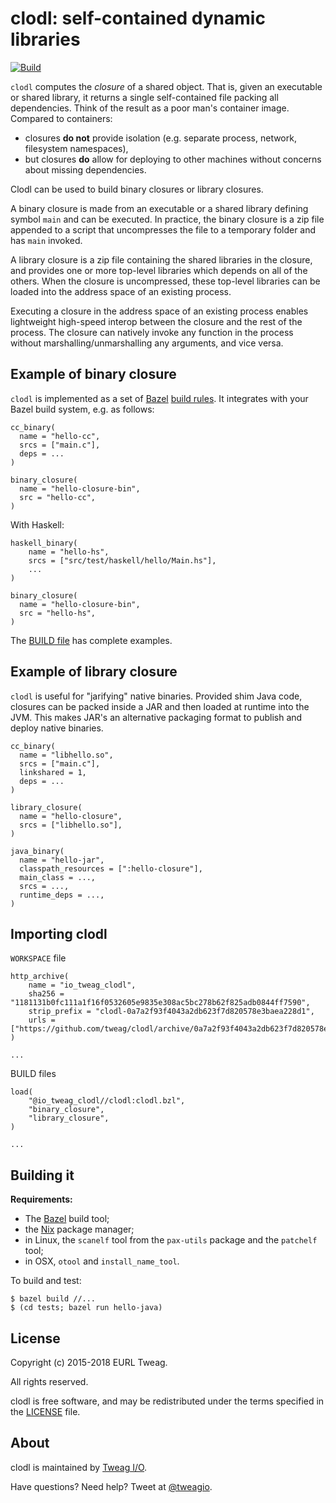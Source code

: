 # clodl: self-contained dynamic libraries

[![Build](https://github.com/tweag/clodl/actions/workflows/build.yml/badge.svg?branch=master)](https://github.com/tweag/clodl/actions/workflows/build.yml)

`clodl` computes the *closure* of a shared object. That is, given
an executable or shared library, it returns a single self-contained
file packing all dependencies. Think of the result as a poor man's
container image. Compared to containers:

* closures **do not** provide isolation (e.g. separate process,
  network, filesystem namespaces),
* but closures **do** allow for deploying to other machines without
  concerns about missing dependencies.

Clodl can be used to build binary closures or library closures.

A binary closure is made from an executable or a shared library
defining symbol `main` and can be executed. In practice, the binary
closure is a zip file appended to a script that uncompresses the file
to a temporary folder and has `main` invoked.

A library closure is a zip file containing the shared libraries in
the closure, and provides one or more top-level libraries which depends on all of
the others. When the closure is uncompressed, these top-level libraries
can be loaded into the address space of an existing process.

Executing a closure in the address space of an existing process
enables lightweight high-speed interop between the closure and the
rest of the process. The closure can natively invoke any function in
the process without marshalling/unmarshalling any arguments, and vice
versa.

## Example of binary closure

`clodl` is implemented as a set
of [Bazel][bazel] [build rules][bazel-rules]. It integrates with your
Bazel build system, e.g. as follows:

```
cc_binary(
  name = "hello-cc",
  srcs = ["main.c"],
  deps = ...
)

binary_closure(
  name = "hello-closure-bin",
  src = "hello-cc",
)
```

With Haskell:

```
haskell_binary(
    name = "hello-hs",
    srcs = ["src/test/haskell/hello/Main.hs"],
	...
)

binary_closure(
  name = "hello-closure-bin",
  src = "hello-hs",
)
```

The [BUILD file](BUILD) has complete examples.

[bazel]: https://bazel.build
[bazel-rules]: https://docs.bazel.build/versions/master/skylark/rules.html

## Example of library closure

`clodl` is useful for "jarifying" native binaries. Provided shim Java
code, closures can be packed inside a JAR and then loaded at runtime
into the JVM. This makes JAR's an alternative packaging format to
publish and deploy native binaries.

```
cc_binary(
  name = "libhello.so",
  srcs = ["main.c"],
  linkshared = 1,
  deps = ...
)

library_closure(
  name = "hello-closure",
  srcs = ["libhello.so"],
)

java_binary(
  name = "hello-jar",
  classpath_resources = [":hello-closure"],
  main_class = ...,
  srcs = ...,
  runtime_deps = ...,
)
```

## Importing clodl

`WORKSPACE` file
```
http_archive(
    name = "io_tweag_clodl",
    sha256 = "1181131b0fc111a1f16f0532605e9835e308ac5bc278b62f825adb0844ff7590",
    strip_prefix = "clodl-0a7a2f93f4043a2db623f7d820578e3baea228d1",
    urls = ["https://github.com/tweag/clodl/archive/0a7a2f93f4043a2db623f7d820578e3baea228d1.tar.gz"],
)

...
```

BUILD files
```
load(
    "@io_tweag_clodl//clodl:clodl.bzl",
    "binary_closure",
    "library_closure",
)

...
```

## Building it

**Requirements:**
* The [Bazel][bazel] build tool;
* the [Nix][nix] package manager;
* in Linux, the `scanelf` tool from the `pax-utils` package and the `patchelf` tool;
* in OSX, `otool` and `install_name_tool`.

To build and test:

```
$ bazel build //...
$ (cd tests; bazel run hello-java)
```

[nix]: https://nixos.org/nix

## License

Copyright (c) 2015-2018 EURL Tweag.

All rights reserved.

clodl is free software, and may be redistributed under the terms
specified in the [LICENSE](LICENSE) file.

## About

clodl is maintained by [Tweag I/O](http://tweag.io/).

Have questions? Need help? Tweet at
[@tweagio](http://twitter.com/tweagio).
